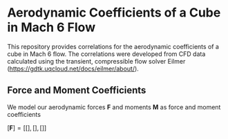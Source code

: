 # Aerodynamic Coefficients of a Cube in Mach 6 Flow

This repository provides correlations for the aerodynamic coefficients of a cube in Mach 6 flow.
The correlations were developed from CFD data calculated using the transient, compressible flow solver Eilmer (https://gdtk.uqcloud.net/docs/eilmer/about/).

## Force and Moment Coefficients

We model our aerodynamic forces $\bm{F}$ and moments $\bm{M}$ as force and moment coefficients

$[\bm{F}] = [[],[],[]]$





